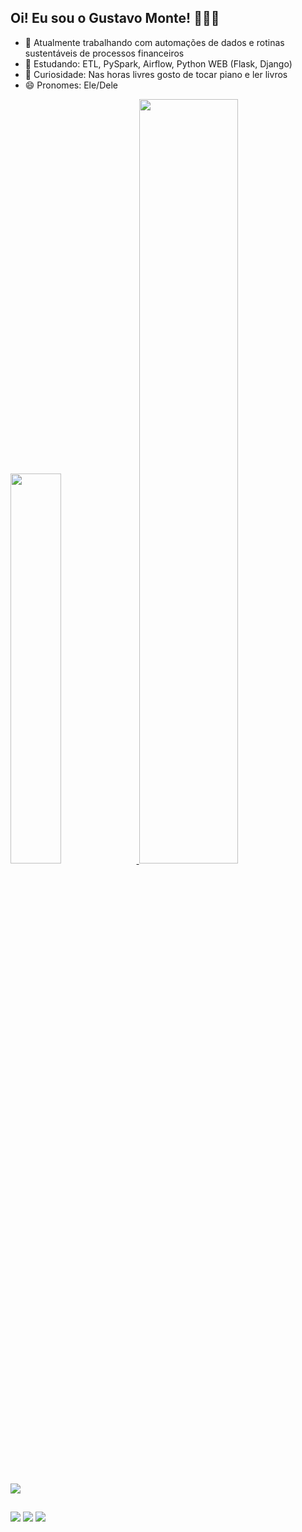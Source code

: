 ## Oi! Eu sou o Gustavo Monte! 👨🏻‍💻

- 🔭 Atualmente trabalhando com automações de dados e rotinas sustentáveis de processos financeiros
- 🌱 Estudando: ETL, PySpark, Airflow, Python WEB (Flask, Django)
- 🔎 Curiosidade: Nas horas livres gosto de tocar piano e ler livros
- 😄 Pronomes: Ele/Dele


<div>
  <a href="https://github.com/gstvmnt">
  <img width="40%" src="https://github-readme-stats.vercel.app/api?username=gstvmnt&show_icons=true&theme=material-palenight&include_all_commits=true&count_private=true"/>
  <img width="56%" src="https://github-readme-stats.vercel.app/api/top-langs/?username=gstvmnt&layout=compact&langs_count=16&theme=material-palenight"/>
</div>

<div style="display: inline_block"><br>
  <p align="left">
  <a href="https://skillicons.dev">
    <img src="https://skillicons.dev/icons?i=c,py,java,aws,github,mysql&perline=14" />
  </a>
</p>

</div>

##

<div> 
  <a href="https://instagram.com/gustavomontep" target="_blank"><img src="https://img.shields.io/badge/-Instagram-%23E4405F?style=for-the-badge&logo=instagram&logoColor=white" target="_blank"></a>
  <a href = "mailto:gustavorever@gmail.com"><img src="https://img.shields.io/badge/-Gmail-%23333?style=for-the-badge&logo=gmail&logoColor=white" target="_blank"></a>
  <a href="https://www.linkedin.com/in/gustavo-monte-pedrini-252b4b21b" target="_blank"><img src="https://img.shields.io/badge/-LinkedIn-%230077B5?style=for-the-badge&logo=linkedin&logoColor=white" target="_blank"></a> 
  
</div>



